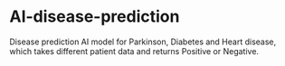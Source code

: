 # AI-disease-prediction
Disease prediction AI model for Parkinson, Diabetes and Heart disease, which takes different patient data and returns Positive or Negative.
